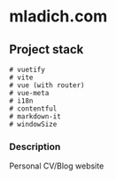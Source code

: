 # mladich.com

## Project stack
```
# vuetify
# vite
# vue (with router)
# vue-meta
# i18n
# contentful
# markdown-it
# windowSize
```

### Description

Personal CV/Blog website
